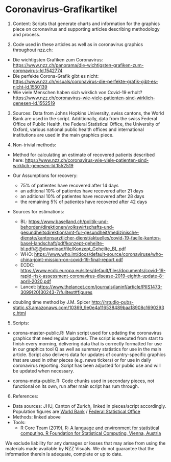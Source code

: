 # Coronavirus-Grafikartikel

1. Content: Scripts that generate charts and information for the graphics piece on coronavirus and supporting articles describing methodology and process.

2. Code used in these articles as well as in coronavirus graphics throughout nzz.ch:
  * Die wichtigsten Grafiken zum Coronavirus: https://www.nzz.ch/panorama/die-wichtigsten-grafiken-zum-coronavirus-ld.1542774
  * Die perfekte Corona-Grafik gibt es nicht: https://www.nzz.ch/visuals/coronavirus-die-perfekte-grafik-gibt-es-nicht-ld.1550139
  * Wie viele Menschen haben sich wirklich von Covid-19 erholt? https://www.nzz.ch/coronavirus-wie-viele-patienten-sind-wirklich-genesen-ld.1552519
  
3. Sources: Data from Johns Hopkins University, swiss cantons, the World Bank are used in the script. Additionally, data from the swiss Federal Office of Public Health, the Federal Statistical Office, the University of Oxford, various national public health offices and international institutions are used in the main graphics piece.

4. Non-trivial methods: 
* Method for calculating an estimate of recovered patients described here: https://www.nzz.ch/coronavirus-wie-viele-patienten-sind-wirklich-genesen-ld.1552519

* Our Assumptions for recovery:
    * 75% of patientes have recovered after 14 days
    * an aditional 10% of patientes have recovered after 21 days
    * an aditional 10% of patientes have recovered after 28 days
    * the remaining 5% of patientes have recovered after 42 days

* Sources for estimations:
    * BL: https://www.baselland.ch/politik-und-behorden/direktionen/volkswirtschafts-und-gesundheitsdirektion/amt-fur-gesundheit/medizinische-dienste/kantonsarztlicher-dienst/aktuelles/covid-19-faelle-kanton-basel-landschaft/pdf/konzept-geheilte-bl.pdf/@@download/file/Konzept_Geheilte_BL.pdf
    * WHO: https://www.who.int/docs/default-source/coronaviruse/who-china-joint-mission-on-covid-19-final-report.pdf
    * ECDC: https://www.ecdc.europa.eu/sites/default/files/documents/covid-19-rapid-risk-assessment-coronavirus-disease-2019-eighth-update-8-april-2020.pdf
    * Lancet: https://www.thelancet.com/journals/laninf/article/PIIS1473-3099(20)30243-7/fulltext#figures

* doubling time method by J.M. Spicer http://rstudio-pubs-static.s3.amazonaws.com/10369_9e0e4a116538489baa18908c1690293c.html
  
  
5. Scripts: 
* corona-master-public.R: Main script used for updating the coronavirus graphics that need regular updates. The script is executed from start to finish every morning, delivering data that is correctly formatted for use in our graphics tool Q as well as summary statistics for use in the main article. Script also delivers data for updates of country-specific graphics that are used in other pieces (e.g. news tickers) or for use in daily coronavirus reporting. Script has been adjusted for public use and will be updated when necessary.

* corona-meta-public.R: Code chunks used in secondary pieces, not functional on its own, run after main script has rum through.

6. References:

* Data sources: JHU, Canton of Zurich, linked in pieces/script accordingly. Population figures are [World Bank](https://data.worldbank.org/indicator/SP.POP.TOTL) / [Federal Statistical Office](https://www.bfs.admin.ch/bfs/de/home/statistiken/bevoelkerung/stand-entwicklung/bevoelkerung.assetdetail.9486033.html)
* Methods: linked above
* Tools: 
    * R Core Team (2019), [R: A language and environment for statistical computing. R Foundation for Statistical Computing, Vienna, Austria](http://www.R-project.org)

We exclude liability for any damages or losses that may arise from using the materials made available by NZZ Visuals. We do not guarantee that the information therein is adequate, complete or up to date.

